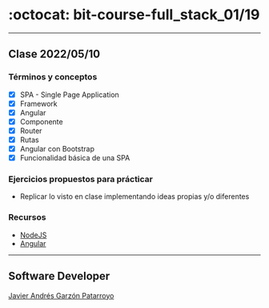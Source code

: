 # :octocat: bit-course-full_stack_01/19
- - -
## Clase 2022/05/10
### Términos y conceptos
* [x] SPA - Single Page Application
* [x] Framework
* [x] Angular
* [x] Componente
* [x] Router
* [x] Rutas
* [x] Angular con Bootstrap
* [x] Funcionalidad básica de una SPA
### Ejercicios propuestos para prácticar
* Replicar lo visto en clase implementando ideas propias y/o diferentes
### Recursos
* [NodeJS](https://nodejs.org/en/)
* [Angular](https://angular.io/)
- - -
## Software Developer
[Javier Andrés Garzón Patarroyo](https://javierandresgp.com)
